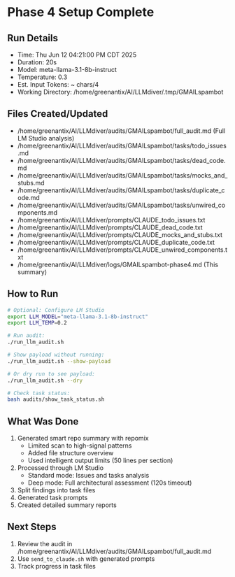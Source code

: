# Phase 4 Setup Complete

## Run Details
- Time: Thu Jun 12 04:21:00 PM CDT 2025
- Duration: 20s
- Model: meta-llama-3.1-8b-instruct
- Temperature: 0.3
- Est. Input Tokens: ~ chars/4
- Working Directory: /home/greenantix/AI/LLMdiver/.tmp/GMAILspambot

## Files Created/Updated
- /home/greenantix/AI/LLMdiver/audits/GMAILspambot/full_audit.md (Full LM Studio analysis)
- /home/greenantix/AI/LLMdiver/audits/GMAILspambot/tasks/todo_issues.md
- /home/greenantix/AI/LLMdiver/audits/GMAILspambot/tasks/dead_code.md
- /home/greenantix/AI/LLMdiver/audits/GMAILspambot/tasks/mocks_and_stubs.md
- /home/greenantix/AI/LLMdiver/audits/GMAILspambot/tasks/duplicate_code.md
- /home/greenantix/AI/LLMdiver/audits/GMAILspambot/tasks/unwired_components.md
- /home/greenantix/AI/LLMdiver/prompts/CLAUDE_todo_issues.txt
- /home/greenantix/AI/LLMdiver/prompts/CLAUDE_dead_code.txt
- /home/greenantix/AI/LLMdiver/prompts/CLAUDE_mocks_and_stubs.txt
- /home/greenantix/AI/LLMdiver/prompts/CLAUDE_duplicate_code.txt
- /home/greenantix/AI/LLMdiver/prompts/CLAUDE_unwired_components.txt
- /home/greenantix/AI/LLMdiver/logs/GMAILspambot-phase4.md (This summary)

## How to Run
```sh
# Optional: Configure LM Studio
export LLM_MODEL="meta-llama-3.1-8b-instruct"
export LLM_TEMP=0.2

# Run audit:
./run_llm_audit.sh

# Show payload without running:
./run_llm_audit.sh --show-payload

# Or dry run to see payload:
./run_llm_audit.sh --dry

# Check task status:
bash audits/show_task_status.sh
```

## What Was Done
1. Generated smart repo summary with repomix
   - Limited scan to high-signal patterns
   - Added file structure overview
   - Used intelligent output limits (50 lines per section)
2. Processed through LM Studio
   - Standard mode: Issues and tasks analysis
   - Deep mode: Full architectural assessment (120s timeout)
3. Split findings into task files
4. Generated task prompts
5. Created detailed summary reports

## Next Steps
1. Review the audit in /home/greenantix/AI/LLMdiver/audits/GMAILspambot/full_audit.md
2. Use `send_to_claude.sh` with generated prompts
3. Track progress in task files
